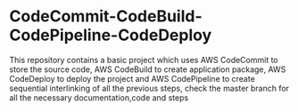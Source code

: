 # CodeCommit-CodeBuild-CodePipeline-CodeDeploy
This repository contains a basic project which uses AWS CodeCommit to store the source code, AWS CodeBuild to create application package, AWS CodeDeploy to deploy the project and AWS CodePipeline to create sequential interlinking of all the previous steps,
check the master branch for all the necessary documentation,code and steps
